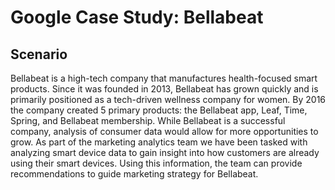 # Google Case Study: Bellabeat

## Scenario
Bellabeat is a high-tech company that manufactures health-focused smart products. Since it was founded in 2013, Bellabeat has grown quickly and is primarily positioned as a tech-driven wellness company for women. By 2016 the company created 5 primary products: the Bellabeat app, Leaf, Time, Spring, and Bellabeat membership. While Bellabeat is a successful company, analysis of consumer data would allow for more opportunities to grow. As part of the marketing analytics team we have been tasked with analyzing smart device data to gain insight into how customers are already using their smart devices. Using this information, the team can provide recommendations to guide marketing strategy for Bellabeat.
